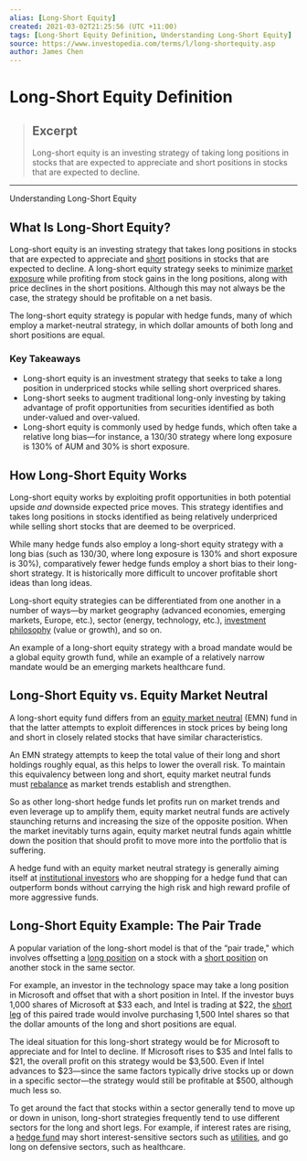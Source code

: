 ```yaml
---
alias: [Long-Short Equity]
created: 2021-03-02T21:25:56 (UTC +11:00)
tags: [Long-Short Equity Definition, Understanding Long-Short Equity]
source: https://www.investopedia.com/terms/l/long-shortequity.asp
author: James Chen
---
```


# Long-Short Equity Definition

> ## Excerpt
> Long-short equity is an investing strategy of taking long positions in stocks that are expected to appreciate and short positions in stocks that are expected to decline.

---

Understanding Long-Short Equity
## What Is Long-Short Equity?

Long-short equity is an investing strategy that takes long positions in stocks that are expected to appreciate and [short](https://www.investopedia.com/terms/s/shortsale.asp) positions in stocks that are expected to decline. A long-short equity strategy seeks to minimize [market exposure](https://www.investopedia.com/terms/m/marketexposure.asp) while profiting from stock gains in the long positions, along with price declines in the short positions. Although this may not always be the case, the strategy should be profitable on a net basis.

The long-short equity strategy is popular with hedge funds, many of which employ a market-neutral strategy, in which dollar amounts of both long and short positions are equal.

### Key Takeaways

-   Long-short equity is an investment strategy that seeks to take a long position in underpriced stocks while selling short overpriced shares.
-   Long-short seeks to augment traditional long-only investing by taking advantage of profit opportunities from securities identified as both under-valued and over-valued.
-   Long-short equity is commonly used by hedge funds, which often take a relative long bias—for instance, a 130/30 strategy where long exposure is 130% of AUM and 30% is short exposure.

## How Long-Short Equity Works

Long-short equity works by exploiting profit opportunities in both potential upside _and_ downside expected price moves. This strategy identifies and takes long positions in stocks identified as being relatively underpriced while selling short stocks that are deemed to be overpriced.

While many hedge funds also employ a long-short equity strategy with a long bias (such as 130/30, where long exposure is 130% and short exposure is 30%), comparatively fewer hedge funds employ a short bias to their long-short strategy. It is historically more difficult to uncover profitable short ideas than long ideas.

Long-short equity strategies can be differentiated from one another in a number of ways—by market geography (advanced economies, emerging markets, Europe, etc.), sector (energy, technology, etc.), [investment philosophy](https://www.investopedia.com/terms/i/investment-philosophy.asp) (value or growth), and so on.

An example of a long-short equity strategy with a broad mandate would be a global equity growth fund, while an example of a relatively narrow mandate would be an emerging markets healthcare fund.

## Long-Short Equity vs. Equity Market Neutral

A long-short equity fund differs from an [equity market neutral](https://www.investopedia.com/terms/e/equitymarketneutral.asp) (EMN) fund in that the latter attempts to exploit differences in stock prices by being long and short in closely related stocks that have similar characteristics.

An EMN strategy attempts to keep the total value of their long and short holdings roughly equal, as this helps to lower the overall risk. To maintain this equivalency between long and short, equity market neutral funds must [rebalance](https://www.investopedia.com/terms/r/rebalancing.asp) as market trends establish and strengthen.

So as other long-short hedge funds let profits run on market trends and even leverage up to amplify them, equity market neutral funds are actively staunching returns and increasing the size of the opposite position. When the market inevitably turns again, equity market neutral funds again whittle down the position that should profit to move more into the portfolio that is suffering.

A hedge fund with an equity market neutral strategy is generally aiming itself at [institutional investors](https://www.investopedia.com/terms/i/institutionalinvestor.asp) who are shopping for a hedge fund that can outperform bonds without carrying the high risk and high reward profile of more aggressive funds.

## Long-Short Equity Example: The Pair Trade

A popular variation of the long-short model is that of the “pair trade," which involves offsetting a [long position](https://www.investopedia.com/terms/l/long.asp) on a stock with a [short position](https://www.investopedia.com/terms/s/short.asp) on another stock in the same sector.

For example, an investor in the technology space may take a long position in Microsoft and offset that with a short position in Intel. If the investor buys 1,000 shares of Microsoft at $33 each, and Intel is trading at $22, the [short leg](https://www.investopedia.com/terms/s/short-leg.asp) of this paired trade would involve purchasing 1,500 Intel shares so that the dollar amounts of the long and short positions are equal.

The ideal situation for this long-short strategy would be for Microsoft to appreciate and for Intel to decline. If Microsoft rises to $35 and Intel falls to $21, the overall profit on this strategy would be $3,500. Even if Intel advances to $23—since the same factors typically drive stocks up or down in a specific sector—the strategy would still be profitable at $500, although much less so.

To get around the fact that stocks within a sector generally tend to move up or down in unison, long-short strategies frequently tend to use different sectors for the long and short legs. For example, if interest rates are rising, a [hedge fund](https://www.investopedia.com/terms/h/hedgefund.asp) may short interest-sensitive sectors such as [utilities](https://www.investopedia.com/terms/u/utility.asp), and go long on defensive sectors, such as healthcare.
